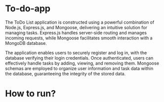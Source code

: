 # To-do-app

The ToDo List application is constructed using a powerful combination of Node.js, Express.js, and Mongoose, delivering an intuitive solution for managing tasks. Express.js handles server-side routing and manages incoming requests, while Mongoose facilitates smooth interaction with a MongoDB database.

The application enables users to securely register and log in, with the database verifying their login credentials. Once authenticated, users can effectively handle tasks by adding, viewing, and removing them. Mongoose schemas are employed to organize user information and task data within the database, guaranteeing the integrity of the stored data.

# How to run?
